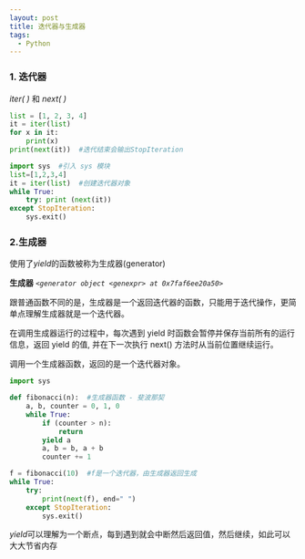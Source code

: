 ```yaml
---
layout: post
title: 迭代器与生成器
tags:
  - Python
---
```


### 1. 迭代器

*iter( )* 和 *next( )*

```Python
list = [1, 2, 3, 4]
it = iter(list)
for x in it:
    print(x)
print(next(it))  #迭代结束会输出StopIteration
```

```Python
import sys  #引入 sys 模块 
list=[1,2,3,4] 
it = iter(list)  #创建迭代器对象 
while True: 
	try: print (next(it)) 
except StopIteration:
	sys.exit()
```

### 2.生成器

使用了*yield*的函数被称为生成器(generator)

**生成器** *`<generator object <genexpr> at 0x7faf6ee20a50>`*

跟普通函数不同的是，生成器是一个返回迭代器的函数，只能用于迭代操作，更简单点理解生成器就是一个迭代器。

在调用生成器运行的过程中，每次遇到 yield 时函数会暂停并保存当前所有的运行信息，返回 yield 的值, 并在下一次执行 next() 方法时从当前位置继续运行。

调用一个生成器函数，返回的是一个迭代器对象。

```Python
import sys

def fibonacci(n):  #生成器函数 - 斐波那契
    a, b, counter = 0, 1, 0
    while True:
        if (counter > n):
            return
        yield a
        a, b = b, a + b
        counter += 1

f = fibonacci(10)  #f是一个迭代器，由生成器返回生成
while True:
    try:
        print(next(f), end=" ")
    except StopIteration:
        sys.exit()
```

*yield*可以理解为一个断点，每到遇到就会中断然后返回值，然后继续，如此可以大大节省内存